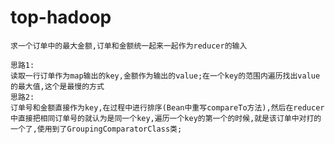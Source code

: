 # top-hadoop
	求一个订单中的最大金额,订单和金额统一起来一起作为reducer的输入
	
	思路1:
	读取一行订单作为map输出的key,金额作为输出的value;在一个key的范围内遍历找出value的最大值,这个是最慢的方式
	思路2:
	订单号和金额直接作为key,在过程中进行排序(Bean中重写compareTo方法),然后在reducer中直接把相同订单号的就认为是同一个key,遍历一个key的第一个的时候,就是该订单中对打的一个了,使用到了GroupingComparatorClass类;